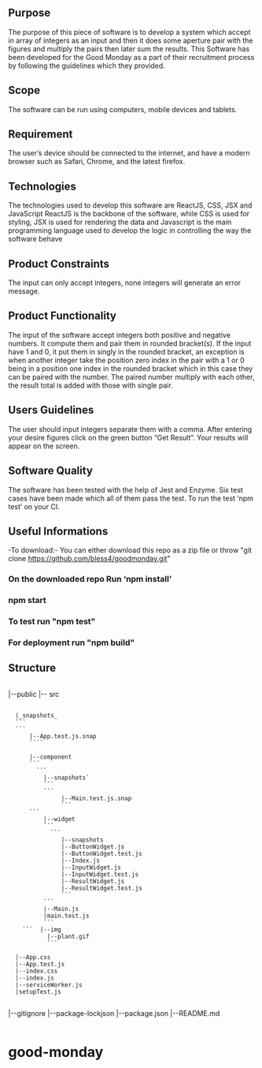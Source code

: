 ## Purpose
The purpose of this piece of software is to develop a system which accept in array of integers as an input and then it does some aperture pair with the figures  and multiply the pairs then later sum the results.
This Software has been developed for the Good Monday as a part of their recruitment process by following the guidelines which they provided.


## Scope 
The software can be run using computers, mobile devices and tablets.

## Requirement
The user’s device should be connected to the internet, and have a modern browser such as Safari, Chrome, and the latest firefox.

## Technologies
The technologies used to develop this software are ReactJS, CSS, JSX and JavaScript
ReactJS is the backbone of the software, while CSS is used for styling, JSX is used for rendering the data and Javascript is the main programming language used to develop the logic in controlling the way the software behave

## Product Constraints
The input can only accept integers, none integers will generate an error message.

## Product Functionality
The input of the software accept integers both positive and negative numbers. It compute them and pair them in rounded bracket(s). If the input have 1 and 0, it put them in singly in the rounded bracket, an exception is when another integer take the position zero index in the pair with a 1 or  0 being in a position one index in the rounded bracket which in this case they can be paired with the number. The paired number multiply with each other, the result total is added with those with single pair.

## Users Guidelines
The user should input integers separate them with a comma. After entering your desire figures click on the green button “Get Result”. Your results will appear on the screen.

## Software Quality
 The software has been tested with the help of Jest and Enzyme. Six test cases have been made which all of them pass the test. To run the test  ‘npm test’ on your CI.

## Useful Informations
-To download:- You can either download this repo as a zip file or throw  "git clone https://github.com/bless4/goodmonday.git"

### On the downloaded repo Run ‘npm install’
### npm start
### To test run "npm test"
### For deployment run "npm build"



## Structure
```
```
|--public
|-- src
```   
```
      |_snapshots_
      ```
      ```
          |--App.test.js.snap
          ````
```
      |--component
      ```
        ```
          |--snapshots`
          ```
          ```
               |--Main.test.js.snap
               ```
      ```
          |--widget
          ```
            ```
               |--snapshots
               |--ButtonWidget.js
               |--ButtonWidget.test.js
               |--Index.js
               |--InputWidget.js
               |--InputWidget.test.js
               |--ResultWidget.js
               |--ResultWidget.test.js
               ```
          ```     
          |--Main.js
          |main.test.js     
          ```
    ```  |--img
           |--plant.gif 
           ```
 ```
      |--App.css
      |--App.test.js
      |--index.css
      |--index.js
      |--serviceWorker.js
      |setupTest.js
 ```

```
|--gitignore
|--package-lockjson
|--package.json
|--README.md
```
```
# good-monday

